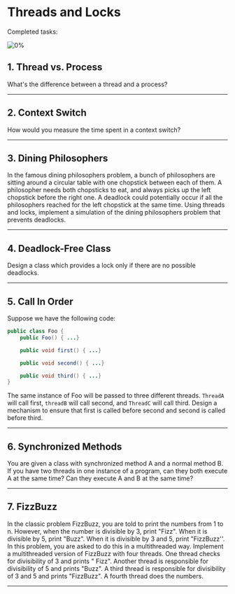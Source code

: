# Threads and Locks

Completed tasks:

![0%](https://progress-bar.dev/0)

## 1. Thread vs. Process

What's the difference between a thread and a process?

<hr/>

## 2. Context Switch

How would you measure the time spent in a context switch?

<hr/>

## 3. Dining Philosophers

In the famous dining philosophers problem, a bunch of philosophers are sitting around a circular table with one chopstick between each of
them. A philosopher needs both chopsticks to eat, and always picks up the left chopstick before the right one. A deadlock could potentially
occur if all the philosophers reached for the left chopstick at the same time. Using threads and locks, implement a simulation of the dining
philosophers problem that prevents deadlocks.

<hr/>

## 4. Deadlock-Free Class

Design a class which provides a lock only if there are no possible deadlocks.

<hr/>

## 5. Call In Order

Suppose we have the following code:

```java
public class Foo {
    public Foo() { ...}

    public void first() { ...}

    public void second() { ...}

    public void third() { ...}
} 
```

The same instance of Foo will be passed to three different threads. `ThreadA` will call first,
`threadB` will call second, and `ThreadC` will call third. Design a mechanism to ensure that first is called before second and second is
called before third.

<hr/>

## 6. Synchronized Methods

You are given a class with synchronized method A and a normal method B. If you have two threads in one instance of a program, can they both
execute A at the same time? Can they execute A and B at the same time?


<hr/>

## 7. FizzBuzz

In the classic problem FizzBuzz, you are told to print the numbers from 1 to n. However, when the number is divisible by 3, print "Fizz".
When it is divisible by 5, print "Buzz". When it is divisible by 3 and 5, print "FizzBuzz''. In this problem, you are asked to do this in a
multithreaded way. Implement a multithreaded version of FizzBuzz with four threads. One thread checks for divisibility of 3 and prints "
Fizz". Another thread is responsible for divisibility of 5 and prints "Buzz". A third thread is responsible for divisibility of 3 and 5 and
prints "FizzBuzz". A fourth thread does the numbers.

<hr/>
